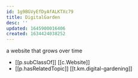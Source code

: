 ```yaml
---
id: 1g9BGVyEfDyAfALKTXc79
title: DigitalGarden
desc: ''
updated: 1645900016406
created: 1634424038252
---
```



a website that grows over time

- [[p.subClassOf]] [[c.Website]]
- [[p.hasRelatedTopic]] [[t.km.digital-gardening]]
